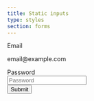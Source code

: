 ```yaml
---
title: Static inputs
type: styles
section: forms
---
```


<form class="form-grid">
	<div class="form-row">
		<div class="form-label">
			<label>Email</label>
		</div>
		<div class="form-response">
			<p class="form-control-static">email@example.com</p>
		</div>
	</div>
	<div class="form-row">
		<div class="form-label">
			<label>Password</label>
		</div>
		<div class="form-response">
			<input type="password" class="form-control" id="inputPassword" placeholder="Password">
		</div>
	</div>
	<div class="form-row">
		<div class="form-label"></div>
		<div class="form-response">
			<input type="submit" class="btn btn-primary" />
		</div>
	</div>
	
</form>
